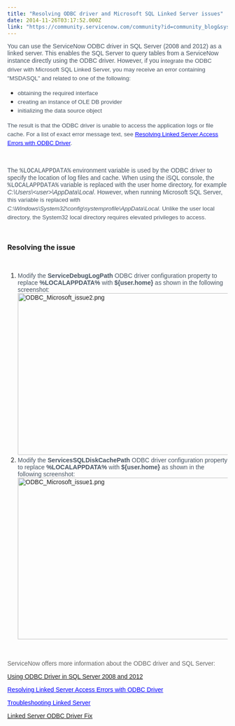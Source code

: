 ```yaml
---
title: "Resolving ODBC driver and Microsoft SQL Linked Server issues"
date: 2014-11-26T03:17:52.000Z
link: "https://community.servicenow.com/community?id=community_blog&sys_id=e6cca265dbd0dbc01dcaf3231f961972"
---
```

<p><span style="color: #485563; font-family: arial;">You can use the ServiceNow ODBC driver in SQL Server (2008 and 2012) as a linked server. This enables the SQL Server to query tables from a ServiceNow instance directly using the ODBC driver. However, if you i</span><span style="color: #485563; font-family: arial; font-size: 10pt; line-height: 1.5em;">ntegrate the ODBC driver with Microsoft SQL Linked Server, you may receive an error containing<span style="color: #485563; font-family: arial;"> "MSDASQL" and </span>related to one of the following:</span></p><ul><li><span style="color: #485563; font-family: arial; font-size: 10pt; line-height: 1.5em;"> obtaining the required interface</span></li><li><span style="color: #485563; font-family: arial; font-size: 10pt; line-height: 1.5em;">creating an instance of OLE DB provider</span></li><li><span style="color: #485563; font-family: arial; font-size: 10pt; line-height: 1.5em;">initializing the data source object</span></li></ul><p><span style="color: #485563; font-family: arial; font-size: 10pt; line-height: 1.5em;">T</span><span style="color: #485563; font-family: arial; font-size: 10pt; line-height: 1.5em;">he result is that the ODBC driver is unable to access the application logs or file cache. <span style="color: #485563; font-family: arial;">For a list of exact error message text, see </span><a class="jive-link-external-small" href="https://hi.service-now.com/kb_view.do?sysparm_article=KB0546265" rel="nofollow" target="_blank"><span style="color: #0000ff; text-decoration: underline;">Resolving Linked Server Access Errors with ODBC Driver</span></a><span style="color: #485563; font-family: arial;">. </span></span></p><p><span style="color: #485563; font-family: arial;"><br/></span></p><p><span style="color: #485563; font-family: arial;">T<span style="color: #485563; font-family: arial;">he </span><span style="color: #485563; font-family: 'courier new', courier;">%LOCALAPPDATA%</span><span style="color: #485563; font-family: arial;"> environment variable is used by the ODBC driver to specify the location of log files and cache. When using the iSQL console, t<span style="color: #485563; font-family: arial;">he </span><span style="color: #485563; font-family: 'courier new', courier;">%LOCALAPPDATA%</span><span style="color: #485563; font-family: arial;"> variable</span> is replaced with the user home directory, for example </span><span style="color: #485563; font-family: arial;"><em>C:\Users\&lt;user&gt;\AppData\Local</em></span><span style="color: #485563; font-family: arial;">. However, when running Microsoft SQL Server, </span></span><span style="font-size: 10pt; line-height: 1.5em; color: #485563; font-family: arial;">this variable is replaced with </span><span style="font-size: 10pt; line-height: 1.5em; color: #485563; font-family: arial;"><em>C:\Windows\System32\config\systemprofile\AppData\Local.</em></span><span style="font-size: 10pt; line-height: 1.5em; color: #485563; font-family: arial;"> Unlike the user local directory, the System32 local directory requires elevated privileges to access.</span></p><p style="min-height: 8pt; height: 8pt; padding: 0px;">  </p><h3>Resolving the issue</h3><p><span style="color: #485563; font-family: arial;"><br/></span></p><ol><li><span style="color: #485563; font-family: arial;"><span style="color: #485563; font-family: arial;">Modify the </span><span style="color: #485563; font-family: arial;"><strong>ServiceDebugLogPath</strong></span><span style="color: #485563; font-family: arial;"> ODBC driver configuration property to replace </span><span style="color: #485563; font-family: arial;"><strong>%LOCALAPPDATA%</strong></span><span style="color: #485563; font-family: arial;"> with </span><span style="color: #485563; font-family: arial;"><strong>${user.home} </strong></span><span style="color: #485563; font-family: arial;">as shown in the following screenshot</span>:<br/><a _jive_internal="true" href="/servlet/JiveServlet/showImage/38-3668-15894/ODBC_Microsoft_issue2.png"><img  alt="ODBC_Microsoft_issue2.png" class="image-1 jive-image" height="506" src="1b8eb7bddb141304b322f4621f96192b.iix" style="height: 370px; width: 620px;" width="849"/></a></span></li><li><span style="color: #485563; font-family: arial;"><span style="color: #485563; font-family: arial;">Modify the </span><span style="color: #485563; font-family: arial;"><strong>ServicesSQLDiskCachePath</strong></span><span style="color: #485563; font-family: arial;"> ODBC driver configuration property to replace </span><span style="color: #485563; font-family: arial;"><strong>%LOCALAPPDATA%</strong></span><span style="color: #485563; font-family: arial;"> with </span><span style="color: #485563; font-family: arial;"><strong>${user.home} </strong></span><span style="color: #485563; font-family: arial;">as shown in the following screenshot</span>:<br/><a _jive_internal="true" href="/servlet/JiveServlet/showImage/38-3668-15893/ODBC_Microsoft_issue1.png"><img  alt="ODBC_Microsoft_issue1.png" class="image-0 jive-image" height="506" src="01c1e842db1457041dcaf3231f961998.iix" style="height: 370px; width: 620px;" width="849"/></a></span></li></ol><p><span style="color: #485563; font-family: arial;"><br/></span></p><p><span style="color: #666666; font-family: arial, sans-serif;">ServiceNow offers more information about the ODBC driver and SQL Server:<br/></span></p><p><span style="color: #0000ff; font-family: arial, sans-serif; text-decoration: underline;"><a title="k-external-small" class="jive-link-external-small" href="http://wiki.servicenow.com/index.php?title=Using_ODBC_Driver_in_SQL_Server_2008_and_2012" rel="nofollow" target="_blank">Using ODBC Driver in SQL Server 2008 and 2012</a></span></p><p><span style="color: #485563; font-family: arial;"><a class="jive-link-external-small" href="https://hi.service-now.com/kb_view.do?sysparm_article=KB0546265" rel="nofollow" target="_blank"><span style="color: #0000ff; text-decoration: underline;">Resolving Linked Server Access Errors with ODBC Driver</span></a></span></p><p><span style="font-family: arial; text-decoration: underline;"><a class="jive-link-external-small" href="https://hi.service-now.com/kb_view.do?sysparm_article=KB0538992" rel="nofollow" target="_blank"><span style="color: #0000ff; text-decoration: underline;">Troubleshooting Linked Server</span></a></span></p><p><span style="font-family: arial; text-decoration: underline;"><span style="color: #0000ff; text-decoration: underline;"><a title="" _jive_internal="true" data-containerid="2927" data-containertype="37" data-objectid="3480" data-objecttype="38" href="/community?id=community_blog&sys_id=865da629dbd0dbc01dcaf3231f961935">Linked Server ODBC Driver Fix</a></span></span></p>